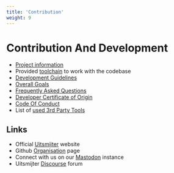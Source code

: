 ```yaml
---
title: 'Contribution'
weight: 9
---
```


# Contribution And Development

- [Project information](/contribution/development)
- Provided [toolchain](/contribution/tooling.md) to work with the codebase
- [Development Guidelines](/contribution/guidelines)
- [Overall Goals](/contribution/goals)
- [Frequently Asked Questions](/contribution/faq)
- [Developer Certificate of Origin](/contribution/certificate_of_origin)
- [Code Of Conduct](/contribution/codeofconduct)
- List of [used 3rd Party Tools](/contribution/3rdparty)

## Links

- Official [Uitsmijter](https://uitsmijter.io) website
- Github [Organisation](https://github.com/uitsmijter) page
- Connect with us on our [Mastodon](https://social.uitsmijter.io/public/local) instance 
- Uitsmijter [Discourse](https://discourse.uitsmijter.io) forum
